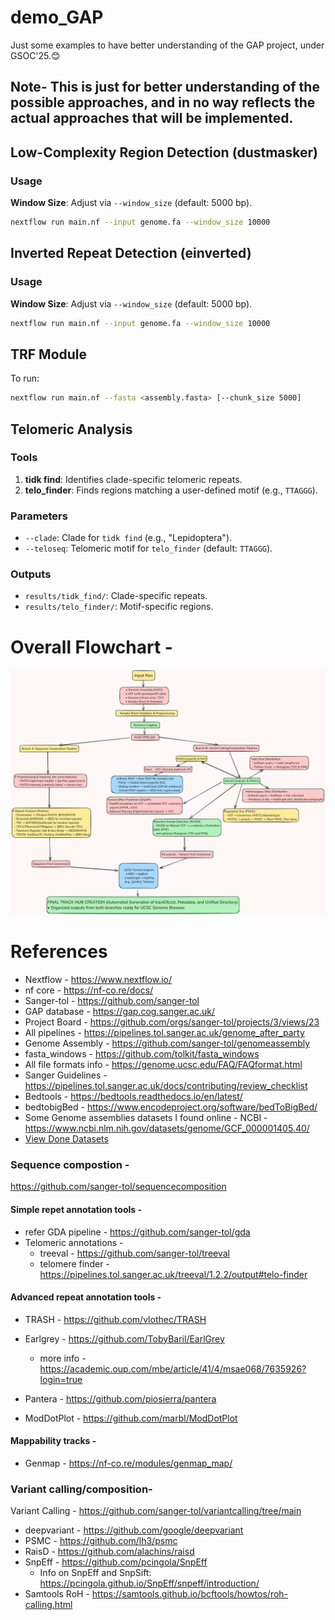 # demo_GAP
Just some examples to have better understanding of the GAP project, under GSOC'25.😊
## Note- This is just for better understanding of the possible approaches, and in no way reflects the actual approaches that will be implemented.

## Low-Complexity Region Detection (dustmasker)  
### Usage  
 **Window Size**: Adjust via `--window_size` (default: 5000 bp).  
   ```bash  
   nextflow run main.nf --input genome.fa --window_size 10000
   ```
## Inverted Repeat Detection (einverted)  
### Usage  
**Window Size**: Adjust via `--window_size` (default: 5000 bp).  
   ```bash  
   nextflow run main.nf --input genome.fa --window_size 10000  
   ```
## TRF Module  
To run:  
```bash  
nextflow run main.nf --fasta <assembly.fasta> [--chunk_size 5000]

```
## Telomeric Analysis  
### Tools  
1. **tidk find**: Identifies clade-specific telomeric repeats.  
2. **telo_finder**: Finds regions matching a user-defined motif (e.g., `TTAGGG`).  

### Parameters  
- `--clade`: Clade for `tidk find` (e.g., "Lepidoptera").  
- `--teloseq`: Telomeric motif for `telo_finder` (default: `TTAGGG`).  

### Outputs  
- `results/tidk_find/`: Clade-specific repeats.  
- `results/telo_finder/`: Motif-specific regions.

# Overall Flowchart - 
![Flowchart](Flowchart.png)
 

# References
- Nextflow - https://www.nextflow.io/
- nf core - https://nf-co.re/docs/
- Sanger-tol - https://github.com/sanger-tol
- GAP database - https://gap.cog.sanger.ac.uk/
- Project Board - https://github.com/orgs/sanger-tol/projects/3/views/23
- All pipelines - https://pipelines.tol.sanger.ac.uk/genome_after_party
- Genome Assembly - https://github.com/sanger-tol/genomeassembly
- fasta_windows - https://github.com/tolkit/fasta_windows
- All file formats info - https://genome.ucsc.edu/FAQ/FAQformat.html
- Sanger Guidelines - https://pipelines.tol.sanger.ac.uk/docs/contributing/review_checklist
- Bedtools -  https://bedtools.readthedocs.io/en/latest/  
- bedtobigBed - https://www.encodeproject.org/software/bedToBigBed/
- Some Genome assemblies datasets I found online - NCBI - https://www.ncbi.nlm.nih.gov/datasets/genome/GCF_000001405.40/
- [View Done Datasets](https://github.com/orgs/sanger-tol/projects/3/views/23?filterQuery=status%3ADone&sortedBy%5Bdirection%5D=asc&sortedBy%5BcolumnId%5D=Repository&sortedBy%5Bdirection%5D=asc&sortedBy%5BcolumnId%5D=Status&pane=issue&itemId=67748883&issue=sanger-tol%7Cvariantcalling%7C81)

### Sequence compostion - 
https://github.com/sanger-tol/sequencecomposition

#### Simple repet annotation tools - 
 - refer GDA pipeline - https://github.com/sanger-tol/gda
 - Telomeric annotations - 
    - treeval - https://github.com/sanger-tol/treeval  
    - telomere finder - https://pipelines.tol.sanger.ac.uk/treeval/1.2.2/output#telo-finder
#### Advanced repeat annotation tools -
 - TRASH - https://github.com/vlothec/TRASH
 - Earlgrey - https://github.com/TobyBaril/EarlGrey
    - more info - https://academic.oup.com/mbe/article/41/4/msae068/7635926?login=true
 - Pantera - https://github.com/piosierra/pantera 

- ModDotPlot - https://github.com/marbl/ModDotPlot
  
#### Mappability tracks - 
 - Genmap - https://nf-co.re/modules/genmap_map/
 
### Variant calling/composition- 
Variant Calling - https://github.com/sanger-tol/variantcalling/tree/main
 - deepvariant - https://github.com/google/deepvariant
 - PSMC - https://github.com/lh3/psmc
 - RaisD - https://github.com/alachins/raisd
 - SnpEff - https://github.com/pcingola/SnpEff
   - Info on SnpEff and SnpSift: https://pcingola.github.io/SnpEff/snpeff/introduction/ 
 - Samtools RoH - https://samtools.github.io/bcftools/howtos/roh-calling.html

  

